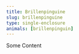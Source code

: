 ```yaml
---
title: Brillenpinguine
slug: brillenpinguine
type: single-enclosure
animals: [brillenpinguin]
---
```

Some Content
